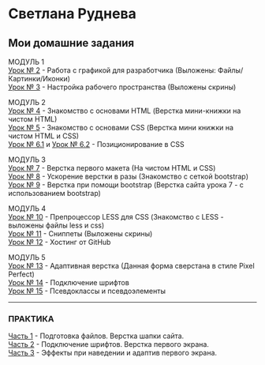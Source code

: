# Светлана Руднева
## Мои домашние задания

МОДУЛЬ 1  
[Урок № 2](https://github.com/rudneva-sveta/rudneva-sveta.github.io/tree/master/lesson_2/site/img "УРОК № 2 (Работа с графикой для разработчика)") - Работа с графикой для разработчика (Выложены: Файлы/Картинки/Иконки)  
[Урок № 3](https://github.com/rudneva-sveta/rudneva-sveta.github.io/tree/master/lesson_3 "УРОК № 3 (Настройка рабочего пространства)") - Настройка рабочего пространства (Выложены скрины)  
  
МОДУЛЬ 2  
[Урок № 4](https://rudneva-sveta.github.io/lesson_4/project/src/ "УРОК № 4 (Знакомство с основами HTML)") - Знакомство с основами HTML (Верстка мини-книжки на чистом HTML)  
[Урок № 5](https://rudneva-sveta.github.io/lesson_5/project/src/ "УРОК № 5 (Знакомство с основами CSS)") - Знакомство с основами CSS (Верстка мини книжки на чистом HTML и CSS)  
[Урок № 6.1](https://rudneva-sveta.github.io/lesson_6/1/ "Урок № 6.1") и [Урок № 6.2](https://rudneva-sveta.github.io/lesson_6/2/ "Урок № 6.2") - Позиционирование в CSS  
  
МОДУЛЬ 3  
[Урок № 7](https://rudneva-sveta.github.io/lesson_7/project/ "УРОК № 7 (Верстка первого макета)") - Верстка первого макета (На чистом HTML и CSS)  
[Урок № 8](https://rudneva-sveta.github.io/lesson_8/project/ "УРОК № 8 (Ускорение верстки в разы)") - Ускорение верстки в разы (Знакомство  с сеткой bootstrap)  
[Урок № 9](https://rudneva-sveta.github.io/lesson_9/project-bootstrap/ "УРОК № 9 (Верстка при помощи bootstrap)") - Верстка при помощи bootstrap (Верстка сайта урока 7 - с использованием bootstrap)  
  
МОДУЛЬ 4  
[Урок № 10](https://github.com/rudneva-sveta/rudneva-sveta.github.io/tree/master/lesson_10/project/src "УРОК № 10 (Препроцессор LESS для CSS)") - Препроцессор LESS для CSS (Знакомство с LESS - выложены файлы less и css)  
[Урок № 11](https://github.com/rudneva-sveta/rudneva-sveta.github.io/tree/master/lesson_11 "УРОК № 11 (Сниппеты)") - Сниппеты (Выложены скрины)  
[Урок № 12](https://rudneva-sveta.github.io/ "УРОК № 12 (Хостинг от GitHub)") - Хостинг от GitHub
  
МОДУЛЬ 5  
[Урок № 13](https://rudneva-sveta.github.io/lesson_13/ "УРОК № 13 (Адаптивная верстка)") - Адаптивная верстка (Данная форма сверстана в стиле Pixel Perfect)  
[Урок № 14](https://rudneva-sveta.github.io/lesson_14/fonts-viewer/ "УРОК № 14 (Подключение шрифтов)") - Подключение шрифтов  
[Урок № 15](https://rudneva-sveta.github.io/lesson_15/ "УРОК № 15 (Псевдоклассы и псевдоэлементы)") - Псевдоклассы и псевдоэлементы
  
* * * * *   
### ПРАКТИКА  
[Часть 1](rudneva-sveta.github.io/practice_1/project/src/ "ПРАКТИКА - ЧАСТЬ 1 (Подготовка файлов. Верстка шапки сайта)") - Подготовка файлов. Верстка шапки сайта.  
[Часть 2](https://rudneva-sveta.github.io/practice_2/project/src/ "ПРАКТИКА - ЧАСТЬ 2 (Подключение шрифтов. Верстка первого экрана)") - Подключение шрифтов. Верстка первого экрана.  
[Часть 3](https://rudneva-sveta.github.io/practice_3/project/src/ "ПРАКТИКА - ЧАСТЬ 3 (Эффекты при наведении и адаптив первого экрана)") - Эффекты при наведении и адаптив первого экрана.
